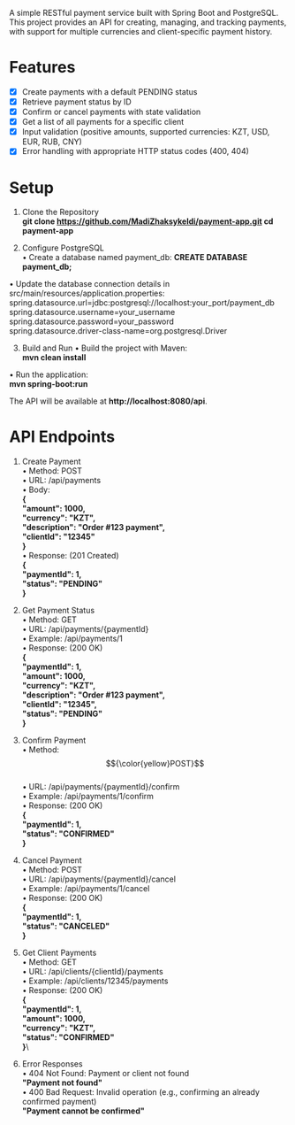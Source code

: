 A simple RESTful payment service built with Spring Boot and PostgreSQL. 
This project provides an API for creating, managing, and tracking payments, with support for multiple currencies and client-specific payment history.

# Features
- [x] Create payments with a default PENDING status
- [x] Retrieve payment status by ID
- [x] Confirm or cancel payments with state validation
- [x] Get a list of all payments for a specific client
- [x] Input validation (positive amounts, supported currencies: KZT, USD, EUR, RUB, CNY)
- [x] Error handling with appropriate HTTP status codes (400, 404)

# Setup

1. Clone the Repository\
**git clone https://github.com/MadiZhaksykeldi/payment-app.git 
cd payment-app**

2. Configure PostgreSQL\
• Create a database named payment_db:
**CREATE DATABASE payment_db;**

• Update the database connection details in src/main/resources/application.properties:\
spring.datasource.url=jdbc:postgresql://localhost:your_port/payment_db\
spring.datasource.username=your_username\
spring.datasource.password=your_password\
spring.datasource.driver-class-name=org.postgresql.Driver

3. Build and Run
• Build the project with Maven:\
**mvn clean install**

• Run the application:\
**mvn spring-boot:run**

The API will be available at **http://localhost:8080/api**.

# API Endpoints

1. Create Payment\
• Method: POST\
• URL: /api/payments\
• Body:\
**{\
  "amount": 1000,\
  "currency": "KZT",\
  "description": "Order #123 payment",\
  "clientId": "12345"\
}**\
• Response: (201 Created)\
**{\
  "paymentId": 1,\
  "status": "PENDING"\
}**

2. Get Payment Status\
• Method: GET\
• URL: /api/payments/{paymentId}\
• Example: /api/payments/1\
• Response: (200 OK)\
**{\
  "paymentId": 1,\
  "amount": 1000,\
  "currency": "KZT",\
  "description": "Order #123 payment",\
  "clientId": "12345",\
  "status": "PENDING"\
}**

3. Confirm Payment\
• Method: $${\color{yellow}POST}$$\
• URL: /api/payments/{paymentId}/confirm\
• Example: /api/payments/1/confirm\
• Response: (200 OK)\
**{\
  "paymentId": 1,\
  "status": "CONFIRMED"\
}**

4. Cancel Payment\
• Method: POST\
• URL: /api/payments/{paymentId}/cancel\
• Example: /api/payments/1/cancel\
• Response: (200 OK)\
**{\
  "paymentId": 1,\
  "status": "CANCELED"\
}**

5. Get Client Payments\
• Method: GET\
• URL: /api/clients/{clientId}/payments\
• Example: /api/clients/12345/payments\
• Response: (200 OK)\
**{\
  "paymentId": 1,\
  "amount": 1000,\
  "currency": "KZT",\
  "status": "CONFIRMED"\
}**\

6. Error Responses\
• 404 Not Found: Payment or client not found\
  **"Payment not found"**\
• 400 Bad Request: Invalid operation (e.g., confirming an already confirmed payment)\
  **"Payment cannot be confirmed"**










